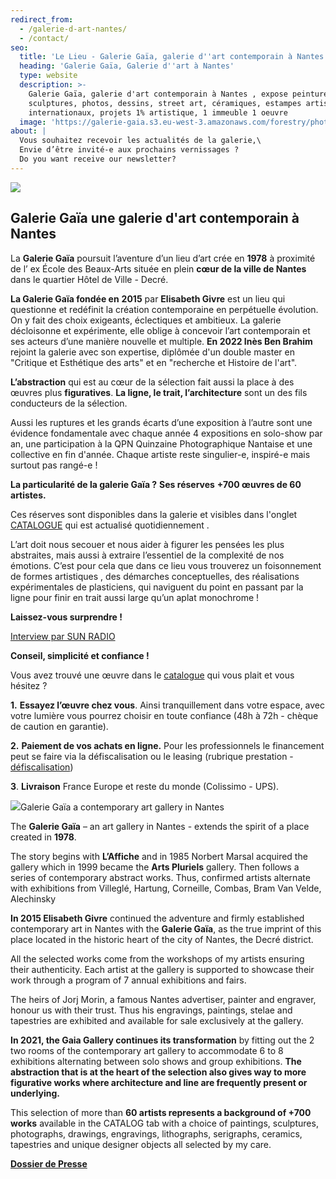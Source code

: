 ```yaml
---
redirect_from:
  - /galerie-d-art-nantes/
  - /contact/
seo:
  title: 'Le Lieu - Galerie Gaïa, galerie d''art contemporain à Nantes'
  heading: 'Galerie Gaïa, Galerie d''art à Nantes'
  type: website
  description: >-
    Galerie Gaïa, galerie d'art contemporain à Nantes , expose peintures,
    sculptures, photos, dessins, street art, céramiques, estampes artistes
    internationaux, projets 1% artistique, 1 immeuble 1 oeuvre
  image: 'https://galerie-gaia.s3.eu-west-3.amazonaws.com/forestry/photo facade-1.jpg'
about: |
  Vous souhaitez recevoir les actualités de la galerie,\
  Envie d’être invité-e aux prochains vernissages ?
  Do you want receive our newsletter?
---
```


![](<https://galerie-gaia.s3.eu-west-3.amazonaws.com/tina/uploads/photo facade.jpg>)

## Galerie Gaïa une galerie d'art contemporain à Nantes

La **Galerie Gaïa** poursuit l’aventure d’un lieu d’art crée en **1978** à proximité de l’ ex École des Beaux-Arts située en plein **cœur de la ville de Nantes** dans le quartier Hôtel de Ville - Decré.

**La Galerie Gaïa fondée en** **2015** par **Elisabeth Givre** est un lieu qui questionne et redéfinit la création contemporaine en perpétuelle évolution. On y fait des choix exigeants, éclectiques et ambitieux. La galerie décloisonne et expérimente, elle oblige à concevoir l’art contemporain et ses acteurs d’une manière nouvelle et multiple. **En 2022 Inès Ben Brahim** rejoint la galerie avec son expertise, diplômée d'un double master en "Critique et Esthétique des arts" et en "recherche et Histoire de l'art".

**L’abstraction** qui est au cœur de la sélection fait aussi la place à des œuvres plus **figuratives**. **La ligne, le trait, l’architecture** sont un des fils conducteurs de la sélection.

Aussi les ruptures et les grands écarts d’une exposition à l’autre sont une évidence fondamentale avec chaque année 4 expositions en solo-show par an, une participation à la QPN Quinzaine Photographique Nantaise et une collective en fin d'année. Chaque artiste reste singulier-e, inspiré-e mais surtout pas rangé-e !

**La particularité de la galerie Gaïa ?**
**Ses réserves** **+700 œuvres de 60 artistes.**

Ces réserves sont disponibles dans la galerie et visibles dans l'onglet [CATALOGUE](https://galeriegaia.fr/catalogue/ "galerie gaillard")  qui est actualisé quotidiennement .

L’art doit nous secouer et nous aider à figurer les pensées les plus abstraites, mais aussi à extraire l’essentiel de la complexité de nos émotions. C’est pour cela que dans ce lieu vous trouverez un foisonnement de formes artistiques , des démarches conceptuelles, des réalisations expérimentales de plasticiens, qui naviguent du point en passant par la ligne pour finir en trait aussi large qu’un aplat monochrome !

**Laissez-vous surprendre !**

[Interview par SUN RADIO ](https://www.lesonunique.com/content/elisabeth-givre-portrait-galeriste-57477 "interview elisabeth givre ")

**Conseil, simplicité et confiance !**

Vous avez trouvé une œuvre dans le [catalogue](https://galeriegaia.fr/catalogue/ "catalogue de la collection de  galerie gaia") qui vous plait et vous hésitez ?

**1.** **Essayez l’œuvre chez vous**. Ainsi tranquillement dans votre espace, avec votre lumière vous pourrez choisir en toute confiance (48h à 72h - chèque de caution en garantie).

**2.** **Paiement de  vos achats en ligne.** Pour les professionnels le financement peut se faire via la défiscalisation ou le leasing (rubrique prestation - [défiscalisation](https://galeriegaia.fr/about/art-et-fiscalite/ "defiscalisation"))

**3**. **Livraison** France Europe et reste du monde (Colissimo - UPS).

![](https://galerie-gaia.s3.eu-west-3.amazonaws.com/forestry/20210326_WIDE_Artefacts_Gaia_EPonsaud_05.jpg)Galerie Gaïa a contemporary art gallery in Nantes

The **Galerie Gaïa** – an art gallery in Nantes - extends the spirit of a place created in **1978**.

The story begins with **L’Affiche** and in 1985 Norbert Marsal acquired the gallery which in 1999 became the **Arts Pluriels** gallery. Then follows a series of contemporary abstract works. Thus, confirmed artists alternate with exhibitions from Villeglé, Hartung, Corneille, Combas, Bram Van Velde, Alechinsky

**In 2015 Elisabeth Givre** continued the adventure and firmly established contemporary art in Nantes with the **Galerie Gaïa**, as the true imprint of this place located in the historic heart of the city of Nantes, the Decré district.

All the selected works come from the workshops of my artists ensuring their authenticity. Each artist at the gallery is supported to showcase their work through a program of 7 annual exhibitions and fairs.

The heirs of Jorj Morin, a famous Nantes advertiser, painter and engraver, honour us with their trust. Thus his engravings, paintings, stelae and tapestries are exhibited and available for sale exclusively at the gallery.

**In 2021, the Gaia Gallery continues its transformation** by fitting out the 2 two rooms of the contemporary art gallery to accommodate 6 to 8 exhibitions alternating between solo shows and group exhibitions. **The abstraction that is at the heart of the selection also gives way to more figurative works where architecture and line are frequently present or underlying.**

This selection of more than **60 artists represents a background of +700 works** available in the CATALOG tab with a choice of paintings, sculptures, photographs, drawings, engravings, lithographs, serigraphs, ceramics, tapestries and unique designer objects all selected by my care.

**[Dossier de Presse](https://galerie-gaia.s3.eu-west-3.amazonaws.com/forestry/Dossier+de+Presse+-+Galerie+Gai%CC%88a.pdf "Dossier de Presse")**
